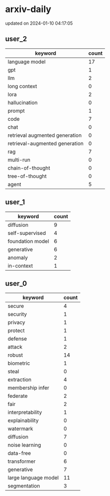 # arxiv-daily
updated on 2024-01-10 04:17:05
## user_2
| keyword | count |
| - | - |
| language model | 17 |
| gpt | 1 |
| llm | 2 |
| long context | 0 |
| lora | 2 |
| hallucination | 0 |
| prompt | 1 |
| code | 7 |
| chat | 0 |
| retrieval augmented generation | 0 |
| retrieval-augmented generation | 0 |
| rag | 7 |
| multi-run | 0 |
| chain-of-thought | 0 |
| tree-of-thought | 0 |
| agent | 5 |
## user_1
| keyword | count |
| - | - |
| diffusion | 9 |
| self-supervised | 4 |
| foundation model | 6 |
| generative | 6 |
| anomaly | 2 |
| in-context | 1 |
## user_0
| keyword | count |
| - | - |
| secure | 4 |
| security | 1 |
| privacy | 1 |
| protect | 1 |
| defense | 1 |
| attack | 2 |
| robust | 14 |
| biometric | 1 |
| steal | 0 |
| extraction | 4 |
| membership infer | 0 |
| federate | 2 |
| fair | 2 |
| interpretability | 1 |
| explainability | 0 |
| watermark | 0 |
| diffusion | 7 |
| noise learning | 0 |
| data-free | 0 |
| transformer | 6 |
| generative | 7 |
| large language model | 11 |
| segmentation | 3 |
